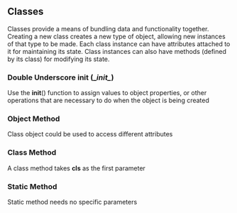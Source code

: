 ## Classes
Classes provide a means of bundling data and functionality together. Creating a new class creates a new type of object, allowing new instances of that type to be made. Each class instance can have attributes attached to it for maintaining its state. Class instances can also have methods (defined by its class) for modifying its state.
### Double Underscore init (\__init\__)
Use the __init__() function to assign values to object properties, or other operations that are necessary to do when the object is being created
### Object Method
Class object could be used to access different attributes
### Class Method
A class method takes **cls** as the first parameter 
### Static Method
Static method needs no specific parameters
